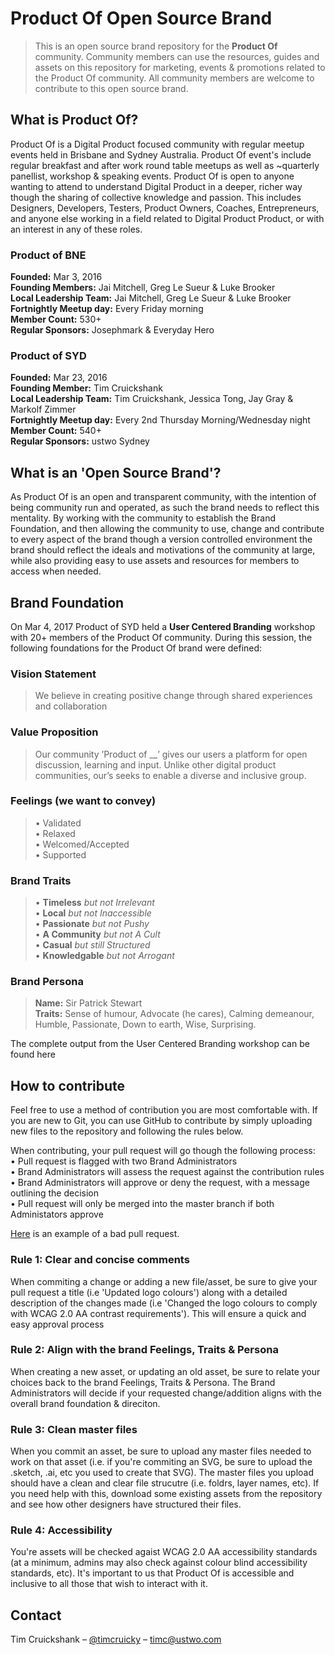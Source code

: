 # Product Of Open Source Brand
> This is an open source brand repository for the **Product Of** community. Community members can use the resources, guides and assets on this repository for marketing, events & promotions related to the Product Of community. All community members are welcome to contribute to this open source brand.

## What is Product Of?
Product Of is a Digital Product focused community with regular meetup events held in Brisbane and Sydney Australia. Product Of event's include regular breakfast and after work round table meetups as well as ~quarterly panellist, workshop & speaking events. Product Of is open to anyone wanting to attend to understand Digital Product in a deeper, richer way though the sharing of collective knowledge and passion. This includes Designers, Developers, Testers, Product Owners, Coaches, Entrepreneurs, and anyone else working in a field related to Digital Product Product, or with an interest in any of these roles.

### Product of BNE
**Founded:** Mar 3, 2016  
**Founding Members:** Jai Mitchell, Greg Le Sueur & Luke Brooker  
**Local Leadership Team:** Jai Mitchell, Greg Le Sueur & Luke Brooker  
**Fortnightly Meetup day:** Every Friday morning  
**Member Count:** 530+  
**Regular Sponsors:** Josephmark & Everyday Hero  

### Product of SYD
**Founded:** Mar 23, 2016  
**Founding Member:** Tim Cruickshank  
**Local Leadership Team:** Tim Cruickshank, Jessica Tong, Jay Gray & Markolf Zimmer  
**Fortnightly Meetup day:** Every 2nd Thursday Morning/Wednesday night  
**Member Count:** 540+  
**Regular Sponsors:** ustwo Sydney  

## What is an 'Open Source Brand'?
As Product Of is an open and transparent community, with the intention of being community run and operated, as such the brand needs to reflect this mentality. By working with the community to establish the Brand Foundation, and then allowing the community to use, change and contribute to every aspect of the brand though a version controlled environment the brand should reflect the ideals and motivations of the community at large, while also providing easy to use assets and resources for members to access when needed.

## Brand Foundation
On Mar 4, 2017 Product of SYD held a **User Centered Branding** workshop with 20+ members of the Product Of community. During this session, the following foundations for the Product Of brand were defined:

### Vision Statement
> We believe in creating positive change through shared experiences and collaboration

### Value Proposition
> Our community ’Product of __’ gives our users a platform for open discussion, learning and input. Unlike other digital product communities, our’s seeks to enable a diverse and inclusive group.

### Feelings (we want to convey)
>• Validated  
• Relaxed  
• Welcomed/Accepted  
• Supported  

### Brand Traits
>• **Timeless** _but not Irrelevant_  
• **Local** _but not Inaccessible_  
• **Passionate** _but not Pushy_  
• **A Community** _but not A Cult_  
• **Casual** _but still Structured_  
• **Knowledgable** _but not Arrogant_  

### Brand Persona
> **Name:** Sir Patrick Stewart  
**Traits:** Sense of humour, Advocate (he cares), Calming demeanour, Humble, Passionate, Down to earth, Wise, Surprising.

The complete output from the User Centered Branding workshop can be found here

## How to contribute
Feel free to use a method of contribution you are most comfortable with. If you are new to Git, you can use GitHub to contribute by simply uploading new files to the repository and following the rules below.

When contributing, your pull request will go though the following process:  
• Pull request is flagged with two Brand Administrators  
• Brand Administrators will assess the request against the contribution rules  
• Brand Administrators will approve or deny the request, with a message outlining the decision  
• Pull request will only be merged into the master branch if both Administators approve

[Here](https://github.com/timcruicky/Product_Of/pull/3#pullrequestreview-39966146) is an example of a bad pull request.

### Rule 1: Clear and concise comments
When commiting a change or adding a new file/asset, be sure to give your pull request a title (i.e 'Updated logo colours') along with a detailed description of the changes made (i.e 'Changed the logo colours to comply with WCAG 2.0 AA contrast requirements'). This will ensure a quick and easy approval process

### Rule 2: Align with the brand Feelings, Traits & Persona
When creating a new asset, or updating an old asset, be sure to relate your choices back to the brand Feelings, Traits & Persona. The Brand Administrators will decide if your requested change/addition aligns with the overall brand foundation & direciton.

### Rule 3: Clean master files
When you commit an asset, be sure to upload any master files needed to work on that asset (i.e. if you're commiting an SVG, be sure to upload the .sketch, .ai, etc you used to create that SVG). The master files you upload should have a clean and clear file strucutre (i.e. foldrs, layer names, etc). If you need help with this, download some existing assets from the repository and see how other designers have structured their files.

### Rule 4: Accessibility
You're assets will be checked agaist WCAG 2.0 AA accessibility standards (at a minimum, admins may also check against colour blind accessibility standards, etc). It's important to us that Product Of is accessible and inclusive to all those that wish to interact with it.


## Contact

Tim Cruickshank – [@timcruicky](https://twitter.com/timcruicky) – timc@ustwo.com
